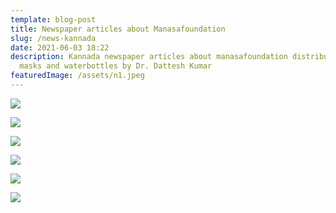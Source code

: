 ```yaml
---
template: blog-post
title: Newspaper articles about Manasafoundation
slug: /news-kannada
date: 2021-06-03 18:22
description: Kannada newspaper articles about manasafoundation distributing
  masks and waterbottles by Dr. Dattesh Kumar
featuredImage: /assets/n1.jpeg
---
```

![](/assets/n1.jpeg)

![](/assets/n2.jpeg)

![](/assets/n3.jpeg)

![](/assets/n4.jpeg)

![](/assets/n5.jpeg)

![](/assets/n6.jpeg)